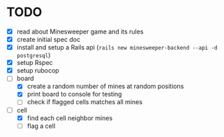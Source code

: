 # TODO

- [x] read about Minesweeper game and its rules
- [x] create initial spec doc
- [x] install and setup a Rails api (`rails new minesweeper-backend --api -d postgresql`)
- [x] setup Rspec
- [x] setup rubocop
- [ ] board
  - [x] create a random number of mines at random positions
  - [x] print board to console for testing
  - [ ] check if flagged cells matches all mines
- [ ] cell
  - [x] find each cell neighbor mines
  - [ ] flag a cell
